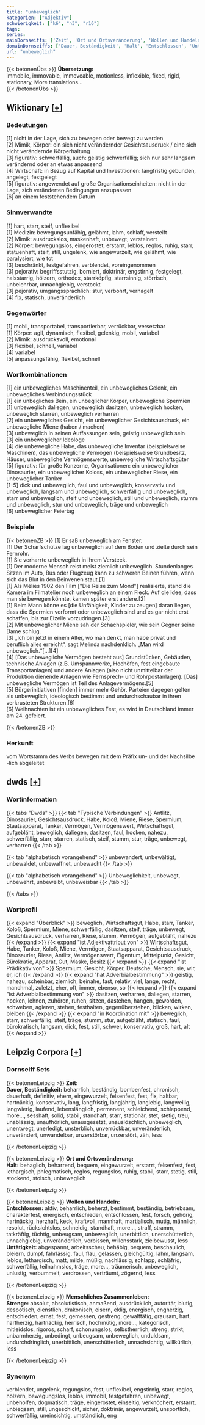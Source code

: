```yaml
---
title: "unbeweglich"
kategorien: ["Adjektiv"]
schwierigkeit: ["k6", "h3", "r16"]
tags:
series:
mainDornseiffs: ['Zeit', 'Ort und Ortsveränderung', 'Wollen und Handeln', 'Menschliches Zusammenleben']
domainDornseiffs: ['Dauer, Beständigkeit', 'Halt', 'Entschlossen', 'Untätigkeit', 'Strenge']
url: "unbeweglich"
---
```


{{< betonenÜbs >}}
**Übersetzung:**  
immobile, immovable, immoveable, motionless, inflexible, fixed, rigid, stationary, More translations...  
{{< /betonenÜbs >}}

## Wiktionary [[+](https://de.wiktionary.org/wiki/unbeweglich)]

### Bedeutungen
[1] nicht in der Lage, sich zu bewegen oder bewegt zu werden  
[2] Mimik, Körper: ein sich nicht verändernder Gesichtsausdruck / eine sich nicht verändernde Körperhaltung  
[3] figurativ: schwerfällig, auch: geistig schwerfällig; sich nur sehr langsam verändernd oder an etwas anpassend  
[4] Wirtschaft: in Bezug auf Kapital und Investitionen:  langfristig gebunden, angelegt, festgelegt  
[5] figurativ: angewendet auf große Organisationseinheiten: nicht in der Lage, sich veränderten Bedingungen anzupassen  
[6] an einem feststehendem Datum  

### Sinnverwandte
[1] hart, starr, steif, unflexibel  
[1] Medizin: bewegungsunfähig, gelähmt, lahm, schlaff, versteift  
[2] Mimik: ausdruckslos, maskenhaft, unbewegt, versteinert  
[2] Körper: bewegungslos, eingerostet, erstarrt, leblos, reglos, ruhig, starr, statuenhaft, steif, still, ungelenk, wie angewurzelt, wie gelähmt, wie paralysiert, wie tot  
[3] beschränkt, festgefahren, verblendet, voreingenommen  
[3] pejorativ: begriffsstutzig, borniert, doktrinär, engstirnig, festgelegt, halsstarrig, hölzern, orthodox, starrköpfig, starrsinnig, störrisch, unbelehrbar, unnachgiebig, verstockt  
[3] pejorativ, umgangssprachlich: stur, verbohrt, vernagelt  
[4] fix, statisch, unveränderlich  

### Gegenwörter
[1] mobil, transportabel, transportierbar, verrückbar, versetzbar  
[1] Körper: agil, dynamisch, flexibel, gelenkig, mobil, variabel  
[2] Mimik: ausdrucksvoll, emotional  
[3] flexibel, schnell, variabel  
[4] variabel  
[5] anpassungsfähig, flexibel, schnell  

### Wortkombinationen
[1] ein unbewegliches Maschinenteil, ein unbewegliches Gelenk, ein unbewegliches Verbindungsstück  
[1] ein unbegliches Bein, ein unbeglicher Körper, unbewegliche Spermien  
[1] unbeweglich daliegen, unbeweglich dasitzen,  unbeweglich hocken, unbeweglich starren, unbeweglich verharren  
[2] ein unbewegliches Gesicht, ein unbeweglicher Gesichtsausdruck, ein unbewegliche Miene (haben / machen)  
[3] unbeweglich in seinen Auffassungen sein, geistig unbeweglich sein  
[3] ein unbeweglicher Ideologe  
[4] die unbewegliche Habe, das unbewegliche Inventar (beispielsweise Maschinen), das unbewegliche Vermögen (beispielsweise Grundbesitz, Häuser, unbewegliche Vermögenswerte, unbewegliche Wirtschaftsgüter  
[5] figurativ: für große Konzerne, Organisationen: ein unbeweglicher Dinosaurier, ein unbeweglicher Koloss, ein unbeweglicher Riese, ein unbeweglicher Tanker  
[1–5] dick und unbeweglich, faul und unbeweglich, konservativ und unbeweglich, langsam und unbeweglich, schwerfällig und unbeweglich, starr und unbeweglich, steif und unbeweglich, still und unbeweglich, stumm und unbeweglich, stur und unbeweglich, träge und unbeweglich  
[6] unbeweglicher Feiertag  

### Beispiele
{{< betonenZB >}}
[1] Er saß unbeweglich am Fenster.  
[1] Der Scharfschütze lag unbeweglich auf dem Boden und zielte durch sein Fernrohr.  
[1] Sie verharrte unbeweglich in ihrem Versteck.  
[1] Der moderne Mensch reist meist ziemlich unbeweglich. Stundenlanges Sitzen im Auto, Bus oder Flugzeug kann zu schweren Beinen führen, wenn sich das Blut in den Beinvenen staut.[1]  
[1] Als Méliès 1902 den Film ["Die Reise zum Mond"] realisierte, stand die Kamera im Filmatelier noch unbeweglich an einem Fleck. Auf die Idee, dass man sie bewegen könnte, kamen später erst andere.[2]  
[1] Beim Mann könne es [die Unfähigkeit, Kinder zu zeugen] daran liegen, dass die Spermien verformt oder unbeweglich sind und es gar nicht erst schaffen, bis zur Eizelle vorzudringen.[3]  
[2] Mit unbeweglicher Miene sah der Schachspieler, wie sein Gegner seine Dame schlug.  
[3] „Ich bin jetzt in einem Alter, wo man denkt, man habe privat und beruflich alles erreicht“, sagt Melinda nachdenklich. „Man wird unbeweglich.“[…][4]  
[4] [Das unbewegliche Vermögen besteht aus] Grundstücken, Gebäuden, technische Anlagen (z.B. Umspannwerke, Hochöfen, fest eingebaute Transportanlagen) und andere Anlagen (also nicht unmittelbar der Produktion dienende Anlagen wie Fernsprech- und Rohrpostanlagen). [Das] unbewegliche Vermögen ist Teil des Anlagevermögens.[5]  
[5] Bürgerinitiativen [finden] immer mehr Gehör. Parteien dagegen gelten als unbeweglich, ideologisch bestimmt und undurchschaubar in ihren verkrusteten Strukturen.[6]  
[6] Weihnachten ist ein unbewegliches Fest, es wird in Deutschland immer am 24. gefeiert.  

{{< /betonenZB >}}
### Herkunft
vom Wortstamm des Verbs bewegen mit dem Präfix un- und der Nachsilbe -lich abgeleitet  



## dwds [[+](https://www.dwds.de/wb/unbeweglich)]

### Wortinformation
{{< tabs "Dwds" >}}
{{< tab "Typische Verbindungen" >}}
Antlitz, Dinosaurier, Gesichtsausdruck, Habe, Koloß, Miene, Riese, Spermium, Staatsapparat, Tanker, Vermögen, Vermögenswert, Wirtschaftsgut, aufgebläht, beweglich, daliegen, dasitzen, faul, hocken, nahezu, schwerfällig, starr, starren, statisch, steif, stumm, stur, träge, unbewegt, verharren
{{< /tab >}}

{{< tab "alphabetisch vorangehend" >}}
unbewandert, unbewältigt, unbewaldet, unbewaffnet, unbewacht
{{< /tab >}}

{{< tab "alphabetisch vorangehend" >}}
Unbeweglichkeit, unbewegt, unbewehrt, unbeweibt, unbeweisbar
{{< /tab >}}

{{< /tabs >}}

### Wortprofil
{{< expand "Überblick" >}} beweglich, Wirtschaftsgut, Habe, starr, Tanker, Koloß, Spermium, Miene, schwerfällig, dasitzen, steif, träge, unbewegt, Gesichtsausdruck, verharren, Riese, stumm, Vermögen, aufgebläht, nahezu {{< /expand >}}
{{< expand "ist Adjektivattribut von" >}} Wirtschaftsgut, Habe, Tanker, Koloß, Miene, Vermögen, Staatsapparat, Gesichtsausdruck, Dinosaurier, Riese, Antlitz, Vermögenswert, Eigentum, Mittelpunkt, Gesicht, Bürokratie, Apparat, Gut, Maske, Besitz {{< /expand >}}
{{< expand "ist Prädikativ von" >}} Spermium, Gesicht, Körper, Deutsche, Mensch, sie, wir, er, ich {{< /expand >}}
{{< expand "hat Adverbialbestimmung" >}} geistig, nahezu, scheinbar, ziemlich, beinahe, fast, relativ, viel, lange, recht, manchmal, zuletzt, eher, oft, immer, ebenso, so {{< /expand >}}
{{< expand "ist Adverbialbestimmung von" >}} dasitzen, verharren, daliegen, starren, hocken, lehnen, zuhören, ruhen, sitzen, dastehen, hangen, geworden, schweben, agieren, stehen, festhalten, gegenüberstehen, blicken, wirken, bleiben {{< /expand >}}
{{< expand "in Koordination mit" >}} beweglich, starr, schwerfällig, steif, träge, stumm, stur, aufgebläht, statisch, faul, bürokratisch, langsam, dick, fest, still, schwer, konservativ, groß, hart, alt {{< /expand >}}

## Leipzig Corpora [[+](https://corpora.uni-leipzig.de/en/res?word=unbeweglich&corpusId=deu_newscrawl-public_2018)]

### Dornseiff Sets
{{< betonenLeipzig >}}
**Zeit:**  
**Dauer, Beständigkeit:** beharrlich, beständig, bombenfest, chronisch, dauerhaft, definitiv, ehern, eingewurzelt, felsenfest, fest, fix, haltbar, hartnäckig, konservativ, lang, langfristig, langjährig, langlebig, langweilig, langwierig, laufend, lebenslänglich, permanent, schleichend, schleppend, more..., sesshaft, solid, stabil, standhaft, starr, stationär, stet, stetig, treu, unablässig, unaufhörlich, unausgesetzt, unauslöschlich, unbeweglich, unentwegt, unerledigt, unsterblich, unverrückbar, unveränderlich, unverändert, unwandelbar, unzerstörbar, unzerstört, zäh, less  

{{< /betonenLeipzig >}}


{{< betonenLeipzig >}}
**Ort und Ortsveränderung:**  
**Halt:** behaglich, beharrend, bequem, eingewurzelt, erstarrt, felsenfest, fest, lethargisch, phlegmatisch, reglos, regungslos, ruhig, stabil, starr, stetig, still, stockend, stoisch, unbeweglich  

{{< /betonenLeipzig >}}


{{< betonenLeipzig >}}
**Wollen und Handeln:**  
**Entschlossen:** aktiv, beharrlich, beherzt, bestimmt, beständig, betriebsam, charakterfest, energisch, entschieden, entschlossen, fest, forsch, gehörig, hartnäckig, herzhaft, keck, kraftvoll, mannhaft, martialisch, mutig, männlich, resolut, rücksichtslos, schneidig, standhaft, more..., straff, stramm, tatkräftig, tüchtig, unbeugsam, unbeweglich, unerbittlich, unerschütterlich, unnachgiebig, unveränderlich, verbissen, willensstark, zielbewusst, less  
**Untätigkeit:** abgespannt, arbeitsscheu, behäbig, bequem, beschaulich, bleiern, dumpf, fahrlässig, faul, flau, gelassen, gleichgültig, lahm, langsam, leblos, lethargisch, matt, milde, müßig, nachlässig, schlapp, schläfrig, schwerfällig, teilnahmslos, träge, more..., träumerisch, unbeweglich, unlustig, verbummelt, verdrossen, verträumt, zögernd, less  

{{< /betonenLeipzig >}}


{{< betonenLeipzig >}}
**Menschliches Zusammenleben:**  
**Strenge:** absolut, absolutistisch, anmaßend, ausdrücklich, autoritär, blutig, despotisch, dienstlich, drakonisch, eisern, eklig, energisch, engherzig, entschieden, ernst, fest, gemessen, gestreng, gewalttätig, grausam, hart, hartherzig, hartnäckig, herrisch, hochmütig, more..., kategorisch, mitleidslos, rigoros, scharf, schonungslos, selbstherrlich, streng, strikt, unbarmherzig, unbedingt, unbeugsam, unbeweglich, unduldsam, undurchdringlich, unerbittlich, unerschütterlich, unnachsichtig, willkürlich, less  

{{< /betonenLeipzig >}}

### Synonym
verblendet, ungelenk, regungslos, fest, unflexibel, engstirnig, starr, reglos, hölzern, bewegungslos, leblos, immobil, festgefahren, unbewegt, unbeholfen, dogmatisch, träge, eingerostet, einseitig, verknöchert, erstarrt, unbiegsam, still, ungeschickt, sicher, doktrinär, angewurzelt, unsportlich, schwerfällig, uneinsichtig, umständlich, eng

